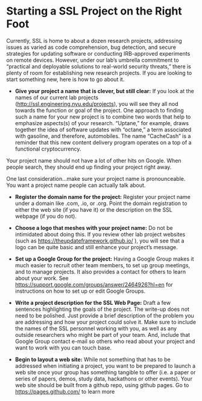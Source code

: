 # Starting a SSL Project on the Right Foot

Currently, SSL is home to about a dozen research projects, addressing issues as varied as code comprehension, bug detection, and secure strategies for updating software or conducting IRB-approved experiments on remote devices. However, under our lab’s umbrella commitment to “practical and deployable solutions to real-world security threats,” there is plenty of room for establishing new research projects. If you are looking to start something new, here is how to go about it.

* __Give your project a name that is clever, but still clear:__ If you look at the names of our current lab projects (http://ssl.engineering.nyu.edu/projects), you will see they all nod towards the function or goal of the project. One approach to finding such a name for your new project is to combine two words that help to emphasize aspects(s) of your research. “Uptane,” for example, draws together the idea of software updates with “octane,” a term associated with gasoline, and therefore, automobiles. The name “CacheCash” is a reminder that this new content delivery program operates on a top of a functional cryptocurrency.

Your project name should not have a lot of other hits on Google.  When people search, they should end up finding your project right away.

One last consideration...make sure your project name is pronounceable. You want a project name people can actually talk about.

* __Register the domain name for the project:__ Register your project name under a domain like .com, .io, or .org.  Point the domain registration to either the web site (if you have it) or the description on the SSL webpage (if you do not).

* __Choose a logo that meshes with your project name:__ Do not be intimidated about doing this. If you review other lab project websites (such as https://theupdateframework.github.io/ ), you will see that a logo can be quite basic and still enhance your project’s message.

* __Set up a Google Group for the project:__ Having a Google Group makes it much easier to recruit other team members, to set up group meetings, and to manage projects. It also provides a contact for others to learn about your work. See https://support.google.com/groups/answer/2464926?hl=en for instructions on how to set up or edit Google Groups.

* __Write a project description for the SSL Web Page:__  Draft a few sentences highlighting the goals of the project. The write-up does not need to be polished. Just provide a brief description of the problem you are addressing and how your project could solve it. Make sure to include the names of the SSL personnel working with you, as well as any outside researchers who might be part of your team. And, include that Google Group contact e-mail so others who read about your project and want to work with you can touch base.

* __Begin to layout a web site:__ While not something that has to be addressed when initiating a project, you want to be prepared to launch a web site once your group has something tangible to offer (i.e. a paper or series of papers, demos, study data, hackathons or other events).  Your web site should be built from a github repo, using github pages. Go to https://pages.github.com/ to learn more
